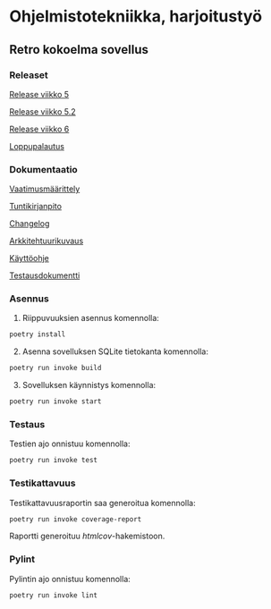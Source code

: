 # Ohjelmistotekniikka, harjoitustyö

## Retro kokoelma sovellus

### Releaset

[Release viikko 5](https://github.com/LHuldin/ot-harjoitustyo24/releases/tag/viikko5)

[Release viikko 5.2](https://github.com/LHuldin/ot-harjoitustyo24/releases/tag/Viikko5.2)

[Release viikko 6](https://github.com/LHuldin/ot-harjoitustyo24/releases/tag/Viikko6)

[Loppupalautus](https://github.com/LHuldin/ot-harjoitustyo24/releases/tag/FinalRelease1.1)


### Dokumentaatio

[Vaatimusmäärittely](https://github.com/LHuldin/ot-harjoitustyo24/blob/main/sovellus/dokumentaatio/vaatimusmaarittely.md)

[Tuntikirjanpito](https://github.com/LHuldin/ot-harjoitustyo24/blob/main/sovellus/dokumentaatio/tuntikirjanpito.md)

[Changelog](https://github.com/LHuldin/ot-harjoitustyo24/blob/main/sovellus/dokumentaatio/changelog.md)

[Arkkitehtuurikuvaus](https://github.com/LHuldin/ot-harjoitustyo24/blob/main/sovellus/dokumentaatio/arkkitehtuuri.md)

[Käyttöohje](https://github.com/LHuldin/ot-harjoitustyo24/blob/main/sovellus/dokumentaatio/kayttoohje.md)

[Testausdokumentti](https://github.com/LHuldin/ot-harjoitustyo24/blob/main/sovellus/dokumentaatio/testaus.md)


### Asennus

1. Riippuvuuksien asennus komennolla:

```bash
poetry install
```

2. Asenna sovelluksen SQLite tietokanta komennolla:

```bash
poetry run invoke build
```

3. Sovelluksen käynnistys komennolla:

```bash
poetry run invoke start
```

### Testaus

Testien ajo onnistuu komennolla:

```bash
poetry run invoke test
```

### Testikattavuus

Testikattavuusraportin saa generoitua komennolla:

```bash
poetry run invoke coverage-report
```

Raportti generoituu _htmlcov_-hakemistoon.

### Pylint

Pylintin ajo onnistuu komennolla:

```bash
poetry run invoke lint
```
